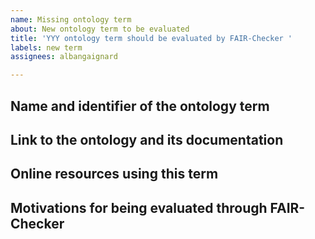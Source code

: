 ```yaml
---
name: Missing ontology term
about: New ontology term to be evaluated
title: 'YYY ontology term should be evaluated by FAIR-Checker '
labels: new term
assignees: albangaignard

---
```


## Name and identifier of the ontology term 

## Link to the ontology and its documentation

## Online resources using this term

## Motivations for being evaluated through FAIR-Checker

